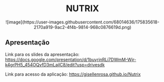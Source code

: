<h1 align="center">NUTRIX</h1>

<div align="center">
  ![image](https://user-images.githubusercontent.com/68014636/175835618-2170a919-9ac2-4f4b-9814-968c0876619d.png)
</div>





<h2>Apresentação</h2>

Link para os slides da apresentação:
https://docs.google.com/presentation/d/1buyrinRLi7DWmM-Wjr-k4grPH5_454OQvfD3mLajlC8/edit?usp=drivesdk


Link para acesso da aplicação:
https://gisellenrosa.github.io/Nutrix
